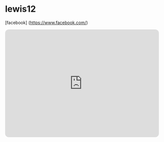 # lewis12
[facebook] (https://www.facebook.com/)
<iframe style="border-radius:12px" src="https://open.spotify.com/embed/playlist/38EqY2nB7q88041MICpdRT?utm_source=generator" width="100%" height="352" frameBorder="0" allowfullscreen="" allow="autoplay; clipboard-write; encrypted-media; fullscreen; picture-in-picture" loading="lazy"></iframe>
